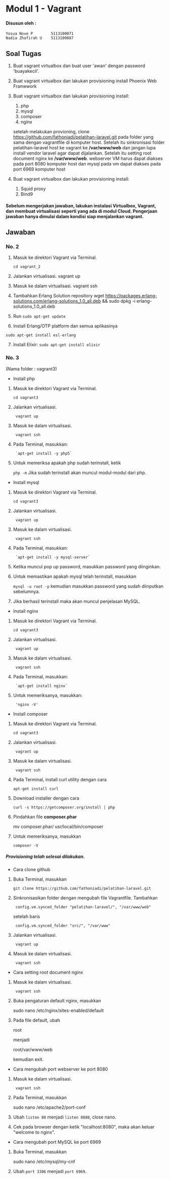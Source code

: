 # Modul 1 - Vagrant

#### Disusun oleh :
	Yosua Nove P        5113100071
	Nadia Zhafirah U    5113100087

## Soal Tugas
1. Buat vagrant virtualbox dan buat user 'awan' dengan password 'buayakecil'.
2. Buat vagrant virtualbox dan lakukan provisioning install Phoenix Web Framework
3. Buat vagrant virtualbox dan lakukan provisioning install:
	1. php
	2. mysql
	3. composer
	4. nginx
	
	setelah melakukan provioning, clone https://github.com/fathoniadi/pelatihan-laravel.git pada folder yang sama dengan vagrantfile di komputer host. Setelah itu sinkronisasi folder pelatihan-laravel host ke vagrant ke **/var/www/web** dan jangan lupa install vendor laravel agar dapat dijalankan. Setelah itu setting root document nginx ke **/var/www/web**. webserver VM harus dapat diakses pada port 8080 komputer host dan mysql pada vm dapat diakses pada port 6969 komputer host
4. Buat vagrant virtualbox dan lakukan provisioning install:
	1. Squid proxy
	2. Bind9

#### Sebelum mengerjakan jawaban, lakukan instalasi Virtualbox, Vagrant, dan membuat virtualisasi seperti yang ada di modul Cloud. Pengerjaan jawaban hanya dimulai dalam kondisi siap menjalankan vagrant.

## Jawaban


### No. 2

1. Masuk ke direktori Vagrant via Terminal.
	
	`cd vagrant_2`
2. Jalankan virtualisasi.
	vagrant up

3. Masuk ke dalam virtualisasi.
	vagrant ssh

4. Tambahkan Erlang Solution repository
	wget https://packages.erlang-solutions.com/erlang-solutions_1.0_all.deb && sudo dpkg -i erlang-solutions_1.0_all.deb

5. Run `sudo apt-get update`

6. Install Erlang/OTP platform dan semua aplikasinya

`sudo apt-get install esl-erlang`

7. Install Elixir: `sudo apt-get install elixir`


### No. 3
(Nama folder : vagrant3)

* Install php

1. Masuk ke direktori Vagrant via Terminal.
	
	`cd vagrant3`
2. Jalankan virtualisasi.

		vagrant up

3. Masuk ke dalam virtualisasi.

		vagrant ssh

4. Pada Terminal, masukkan:

		`apt-get install -y php5`
5. Untuk memeriksa apakah php sudah terinstall, ketik
	
	`php -m`
   Jika sudah terinstall akan muncul modul-modul dari php.


* Install mysql

1. Masuk ke direktori Vagrant via Terminal.
	
	`cd vagrant3`
2. Jalankan virtualisasi.

		vagrant up

3. Masuk ke dalam virtualisasi.

		vagrant ssh

4. Pada Terminal, masukkan:

		`apt-get install -y mysql-server`
5. Ketika muncul pop up password, masukkan password yang diinginkan.
6. Untuk memastikan apakah mysql telah terinstall, masukkan

	`mysql -u root -p`
   kemudian masukkan password yang sudah diinputkan sebelumnya.

7. Jika berhasil terinstall maka akan muncul penjelasan MySQL.


* Install nginx

1. Masuk ke direktori Vagrant via Terminal.
	
	`cd vagrant3`
2. Jalankan virtualisasi.

		vagrant up

3. Masuk ke dalam virtualisasi.

		vagrant ssh

4. Pada Terminal, masukkan:

		`apt-get install nginx`
5. Untuk memeriksanya, masukkan:

		'nginx -V'


* Install composer

1. Masuk ke direktori Vagrant via Terminal.
	
	`cd vagrant3`
2. Jalankan virtualisasi.

		vagrant up

3. Masuk ke dalam virtualisasi.

		vagrant ssh

4. Pada Terminal, install curl utility dengan cara

	`apt-get install curl`
5. Download installer dengan cara

	`curl -s https://getcomposer.org/install | php`
6. Pindahkan file **composer.phar** 

	mv composer.phar/ usr/local/bin/composer
7. Untuk memeriksanya, masukkan

	`composer -V`

##### Provisioning telah selesai dilakukan.

* Cara clone github

1. Buka Terminal, masukkan

	`git clone https://github.com/fathoniadi/pelatihan-laravel.git`

2. Sinkronisasikan folder dengan mengubah file Vagrantfile.
   Tambahkan

   		config.vm.synced_folder "pelatihan-laravel/", "/var/www/web"

   	setelah baris
   		
   		config.vm.synced_folder "src/", "/var/www"

3. Jalankan virtualisasi.
		
		vagrant up

4. Masuk ke dalam virtualisasi.
		
		vagrant ssh


* Cara setting root document nginx

1. Masuk ke dalam virtualisasi.
		
		vagrant ssh

2. Buka pengaturan default nginx, masukkan

	sudo nano /etc/nginx/sites-enabled/default

3. Pada file default, ubah
	
	root

   menjadi

   	root/var/www/web

   kemudian exit.


* Cara mengubah port webserver ke port 8080

1. Masuk ke dalam virtualisasi.
		
		vagrant ssh

2. Pada Terminal, masukkan

	sudo nano /etc/apache2/port-conf

3. Ubah `listen 80` menjadi `listen 8080`, close nano.

4. Cek pada browser dengan ketik "localhost:8080", maka akan keluar "welcome to nginx".


* Cara mengubah port MySQL ke port 6969

1. Buka Terminal, masukkan 

	sudo nano /etc/mysql/my-cnf

2. Ubah `port 3306` menjadi `port 6969`.

